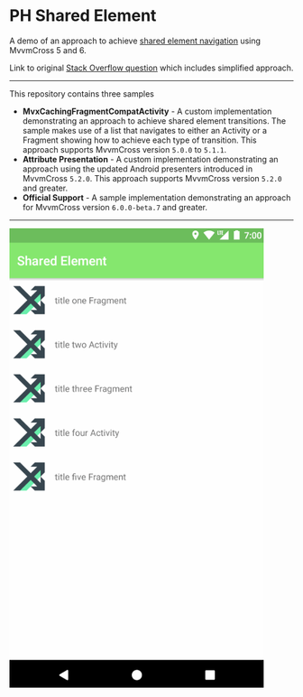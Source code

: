 # PH Shared Element

A demo of an approach to achieve [shared element navigation](https://developer.android.com/training/material/animations.html#Transitions) using MvvmCross 5 and 6.

Link to original [Stack Overflow question](https://stackoverflow.com/questions/43804827/is-there-a-xamarin-mvvmcross-android-shared-element-navigation-example) which includes simplified approach.

---

This repository contains three samples

 - __MvxCachingFragmentCompatActivity__ - A custom implementation demonstrating an approach to achieve shared element transitions. The sample makes use of a list that navigates to either an Activity or a Fragment showing how to achieve each type of transition. This approach supports MvvmCross version `5.0.0` to `5.1.1`.
 - __Attribute Presentation__ - A custom implementation demonstrating an approach using the updated Android presenters introduced in MvvmCross `5.2.0`. This approach supports MvvmCross version `5.2.0` and greater.
 - __Official Support__ - A sample implementation demonstrating an approach for MvvmCross version `6.0.0-beta.7` and greater.

---

![Share Element Demo](/screenshots/share_element.gif "Transition in action")

